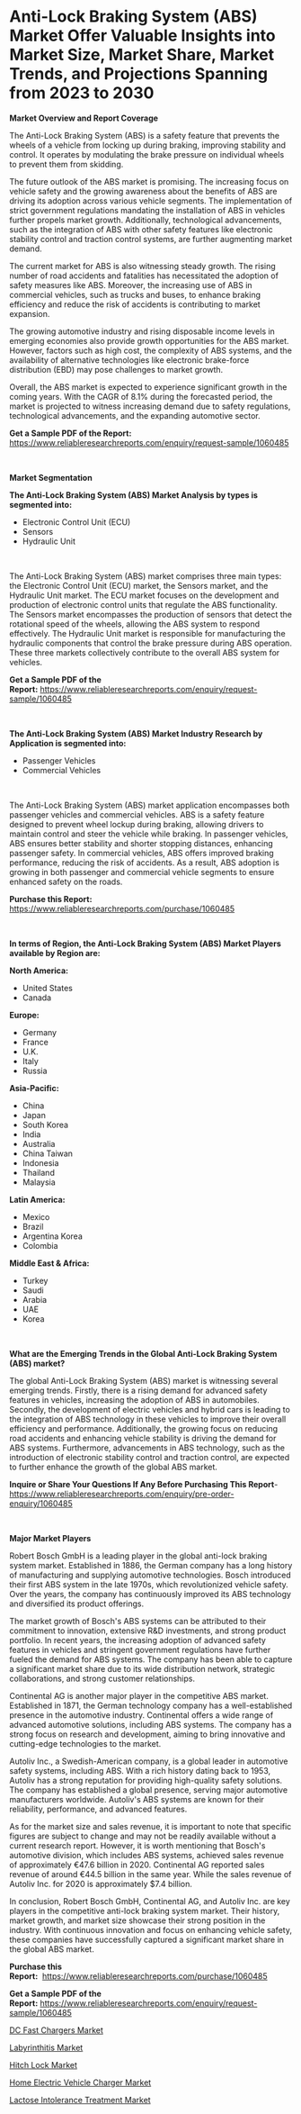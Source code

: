 <p><h1>Anti-Lock Braking System (ABS) Market Offer Valuable Insights into Market Size, Market Share, Market Trends, and Projections Spanning from 2023 to 2030</h1></p><p><strong>Market Overview and Report Coverage</strong></p>
<p><p>The Anti-Lock Braking System (ABS) is a safety feature that prevents the wheels of a vehicle from locking up during braking, improving stability and control. It operates by modulating the brake pressure on individual wheels to prevent them from skidding.</p><p>The future outlook of the ABS market is promising. The increasing focus on vehicle safety and the growing awareness about the benefits of ABS are driving its adoption across various vehicle segments. The implementation of strict government regulations mandating the installation of ABS in vehicles further propels market growth. Additionally, technological advancements, such as the integration of ABS with other safety features like electronic stability control and traction control systems, are further augmenting market demand.</p><p>The current market for ABS is also witnessing steady growth. The rising number of road accidents and fatalities has necessitated the adoption of safety measures like ABS. Moreover, the increasing use of ABS in commercial vehicles, such as trucks and buses, to enhance braking efficiency and reduce the risk of accidents is contributing to market expansion.</p><p>The growing automotive industry and rising disposable income levels in emerging economies also provide growth opportunities for the ABS market. However, factors such as high cost, the complexity of ABS systems, and the availability of alternative technologies like electronic brake-force distribution (EBD) may pose challenges to market growth.</p><p>Overall, the ABS market is expected to experience significant growth in the coming years. With the CAGR of 8.1% during the forecasted period, the market is projected to witness increasing demand due to safety regulations, technological advancements, and the expanding automotive sector.</p></p>
<p><strong>Get a Sample PDF of the Report:</strong> <a href="https://www.reliableresearchreports.com/enquiry/request-sample/1060485">https://www.reliableresearchreports.com/enquiry/request-sample/1060485</a></p>
<p>&nbsp;</p>
<p><strong>Market Segmentation</strong></p>
<p><strong>The Anti-Lock Braking System (ABS) Market Analysis by types is segmented into:</strong></p>
<p><ul><li>Electronic Control Unit (ECU)</li><li>Sensors</li><li>Hydraulic Unit</li></ul></p>
<p>&nbsp;</p>
<p><p>The Anti-Lock Braking System (ABS) market comprises three main types: the Electronic Control Unit (ECU) market, the Sensors market, and the Hydraulic Unit market. The ECU market focuses on the development and production of electronic control units that regulate the ABS functionality. The Sensors market encompasses the production of sensors that detect the rotational speed of the wheels, allowing the ABS system to respond effectively. The Hydraulic Unit market is responsible for manufacturing the hydraulic components that control the brake pressure during ABS operation. These three markets collectively contribute to the overall ABS system for vehicles.</p></p>
<p><strong>Get a Sample PDF of the Report:</strong>&nbsp;<a href="https://www.reliableresearchreports.com/enquiry/request-sample/1060485">https://www.reliableresearchreports.com/enquiry/request-sample/1060485</a></p>
<p>&nbsp;</p>
<p><strong>The Anti-Lock Braking System (ABS) Market Industry Research by Application is segmented into:</strong></p>
<p><ul><li>Passenger Vehicles</li><li>Commercial Vehicles</li></ul></p>
<p>&nbsp;</p>
<p><p>The Anti-Lock Braking System (ABS) market application encompasses both passenger vehicles and commercial vehicles. ABS is a safety feature designed to prevent wheel lockup during braking, allowing drivers to maintain control and steer the vehicle while braking. In passenger vehicles, ABS ensures better stability and shorter stopping distances, enhancing passenger safety. In commercial vehicles, ABS offers improved braking performance, reducing the risk of accidents. As a result, ABS adoption is growing in both passenger and commercial vehicle segments to ensure enhanced safety on the roads.</p></p>
<p><strong>Purchase this Report:</strong>&nbsp; <a href="https://www.reliableresearchreports.com/purchase/1060485">https://www.reliableresearchreports.com/purchase/1060485</a></p>
<p>&nbsp;</p>
<p><strong>In terms of Region, the Anti-Lock Braking System (ABS) Market Players available by Region are:</strong></p>
<p>
    <p> <strong> North America: </strong>
        <ul>
            <li>United States</li>
            <li>Canada</li>
        </ul>
        </p> 
    <p> <strong> Europe: </strong>
        <ul>
            <li>Germany</li>
            <li>France</li>
            <li>U.K.</li>
            <li>Italy</li>
            <li>Russia</li>
        </ul>
        </p> 
    <p> <strong> Asia-Pacific: </strong>
        <ul>
            <li>China</li>
            <li>Japan</li>
            <li>South Korea</li>
            <li>India</li>
            <li>Australia</li>
            <li>China Taiwan</li>
            <li>Indonesia</li>
            <li>Thailand</li>
            <li>Malaysia</li>
        </ul>
        </p> 
    <p> <strong> Latin America: </strong>
        <ul>
            <li>Mexico</li>
            <li>Brazil</li>
            <li>Argentina Korea</li>
            <li>Colombia</li>
        </ul>
        </p> 
    <p> <strong> Middle East & Africa: </strong>
        <ul>
            <li>Turkey</li>
            <li>Saudi</li>
            <li>Arabia</li>
            <li>UAE</li>
            <li>Korea</li>
        </ul>
    </p>
    </p>
<p>&nbsp;</p>
<p><strong>What are the Emerging Trends in the Global Anti-Lock Braking System (ABS) market?</strong></p>
<p><p>The global Anti-Lock Braking System (ABS) market is witnessing several emerging trends. Firstly, there is a rising demand for advanced safety features in vehicles, increasing the adoption of ABS in automobiles. Secondly, the development of electric vehicles and hybrid cars is leading to the integration of ABS technology in these vehicles to improve their overall efficiency and performance. Additionally, the growing focus on reducing road accidents and enhancing vehicle stability is driving the demand for ABS systems. Furthermore, advancements in ABS technology, such as the introduction of electronic stability control and traction control, are expected to further enhance the growth of the global ABS market.</p></p>
<p><strong>Inquire or Share Your Questions If Any Before Purchasing This Report</strong>- <a href="https://www.reliableresearchreports.com/enquiry/pre-order-enquiry/1060485">https://www.reliableresearchreports.com/enquiry/pre-order-enquiry/1060485</a></p>
<p>&nbsp;</p>
<p><strong>Major Market Players</strong></p>
<p><p>Robert Bosch GmbH is a leading player in the global anti-lock braking system market. Established in 1886, the German company has a long history of manufacturing and supplying automotive technologies. Bosch introduced their first ABS system in the late 1970s, which revolutionized vehicle safety. Over the years, the company has continuously improved its ABS technology and diversified its product offerings. </p><p>The market growth of Bosch's ABS systems can be attributed to their commitment to innovation, extensive R&D investments, and strong product portfolio. In recent years, the increasing adoption of advanced safety features in vehicles and stringent government regulations have further fueled the demand for ABS systems. The company has been able to capture a significant market share due to its wide distribution network, strategic collaborations, and strong customer relationships.</p><p>Continental AG is another major player in the competitive ABS market. Established in 1871, the German technology company has a well-established presence in the automotive industry. Continental offers a wide range of advanced automotive solutions, including ABS systems. The company has a strong focus on research and development, aiming to bring innovative and cutting-edge technologies to the market.</p><p>Autoliv Inc., a Swedish-American company, is a global leader in automotive safety systems, including ABS. With a rich history dating back to 1953, Autoliv has a strong reputation for providing high-quality safety solutions. The company has established a global presence, serving major automotive manufacturers worldwide. Autoliv's ABS systems are known for their reliability, performance, and advanced features.</p><p>As for the market size and sales revenue, it is important to note that specific figures are subject to change and may not be readily available without a current research report. However, it is worth mentioning that Bosch's automotive division, which includes ABS systems, achieved sales revenue of approximately €47.6 billion in 2020. Continental AG reported sales revenue of around €44.5 billion in the same year. While the sales revenue of Autoliv Inc. for 2020 is approximately $7.4 billion.</p><p>In conclusion, Robert Bosch GmbH, Continental AG, and Autoliv Inc. are key players in the competitive anti-lock braking system market. Their history, market growth, and market size showcase their strong position in the industry. With continuous innovation and focus on enhancing vehicle safety, these companies have successfully captured a significant market share in the global ABS market.</p></p>
<p><strong>Purchase this Report:</strong>&nbsp;&nbsp;<a href="https://www.reliableresearchreports.com/purchase/1060485">https://www.reliableresearchreports.com/purchase/1060485</a></p>
<p></p>
<p><strong>Get a Sample PDF of the Report:</strong>&nbsp;<a href="https://www.reliableresearchreports.com/enquiry/request-sample/1060485">https://www.reliableresearchreports.com/enquiry/request-sample/1060485</a></p>
<p><p><a href="https://www.linkedin.com/pulse/dc-fast-chargers-market-research-report-unlocks-analysis-tqqie/">DC Fast Chargers Market</a></p><p><a href="https://medium.com/@wilmaheaney/labyrinthitis-market-size-cagr-trends-2024-2030-87c18b84fa41">Labyrinthitis Market</a></p><p><a href="https://www.linkedin.com/pulse/hitch-lock-market-insights-players-forecast-till-2030-dotte/">Hitch Lock Market</a></p><p><a href="https://www.linkedin.com/pulse/home-electric-vehicle-charger-market-research-report-unlocks-aiege/">Home Electric Vehicle Charger Market</a></p><p><a href="https://medium.com/@marcoslemke2023/lactose-intolerance-treatment-market-size-cagr-trends-2024-2030-732c48d51ec4">Lactose Intolerance Treatment Market</a></p></p>